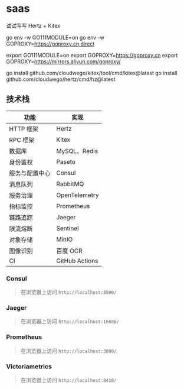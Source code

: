 # saas
试试写写 
Hertz + Kitex 

go env -w GO111MODULE=on
go env -w GOPROXY=https://goproxy.cn,direct

export GO111MODULE=on
export GOPROXY=https://goproxy.cn
export GOPROXY=https://mirrors.aliyun.com/goproxy/


go install github.com/cloudwego/kitex/tool/cmd/kitex@latest
go install github.com/cloudwego/hertz/cmd/hz@latest


## 技术栈

| 功能      | 实现             |
|---------|----------------|
| HTTP 框架 | Hertz          |
| RPC 框架  | Kitex          |
| 数据库     | MySQL、Redis    |
| 身份鉴权    | Paseto         |
| 服务与配置中心 | Consul         |
| 消息队列    | RabbitMQ       |
| 服务治理    | OpenTelemetry  |
| 指标监控    | Prometheus     |
| 链路追踪    | Jaeger         |
| 限流熔断    | Sentinel       |
| 对象存储    | MinIO          |
| 图像识别    | 百度 OCR         |
| CI      | GitHub Actions |



### Consul
> 在浏览器上访问 `http://localhost:8500/`
> 
### Jaeger

> 在浏览器上访问 `http://localhost:16686/`

### Prometheus

> 在浏览器上访问 `http://localhost:3000/`


### Victoriametrics

> 在浏览器上访问 `http://localhost:8428/`

